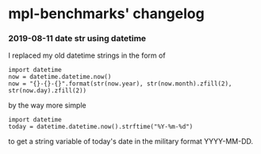 # mpl-benchmarks' changelog

### 2019-08-11 date str using datetime
I replaced my old datetime strings in the form of
```
import datetime
now = datetime.datetime.now()
now = "{}-{}-{}".format(str(now.year), str(now.month).zfill(2), str(now.day).zfill(2)) 
```
by the way more simple
```
import datetime
today = datetime.datetime.now().strftime("%Y-%m-%d")
```
to get a string variable of today's date in the military format YYYY-MM-DD.